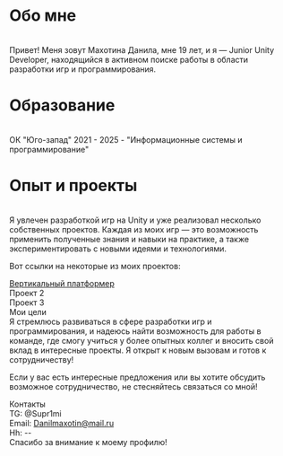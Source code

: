 <h1>Обо мне</h1> <br>
Привет! Меня зовут Махотина Данила, мне 19 лет, и я — Junior Unity Developer, находящийся в активном поиске работы в области разработки игр и программирования.<br>

<h1>Образование</h1><br>
ОК "Юго-запад" 2021 - 2025 - "Информационные системы и программирование" <br>

<h1>Опыт и проекты</h1><br>
Я увлечен разработкой игр на Unity и уже реализовал несколько собственных проектов. Каждая из моих игр — это возможность применить полученные знания и навыки на практике, а также экспериментировать с новыми идеями и технологиями.<br>

Вот ссылки на некоторые из моих проектов:<br>

[Вертикальный платформер](https://github.com/DanilaMahotin/Platformer.git) <br>
Проект 2<br>
Проект 3<br>
Мои цели<br>
Я стремлюсь развиваться в сфере разработки игр и программирования, и надеюсь найти возможность для работы в команде, где смогу учиться у более опытных коллег и вносить свой вклад в интересные проекты. Я открыт к новым вызовам и готов к сотрудничеству!<br>

Если у вас есть интересные предложения или вы хотите обсудить возможное сотрудничество, не стесняйтесь связаться со мной!<br>

Контакты<br>
TG: @Supr1mi<br>
Email: Danilmaxotin@mail.ru <br>
Hh: --<br>
Спасибо за внимание к моему профилю!

